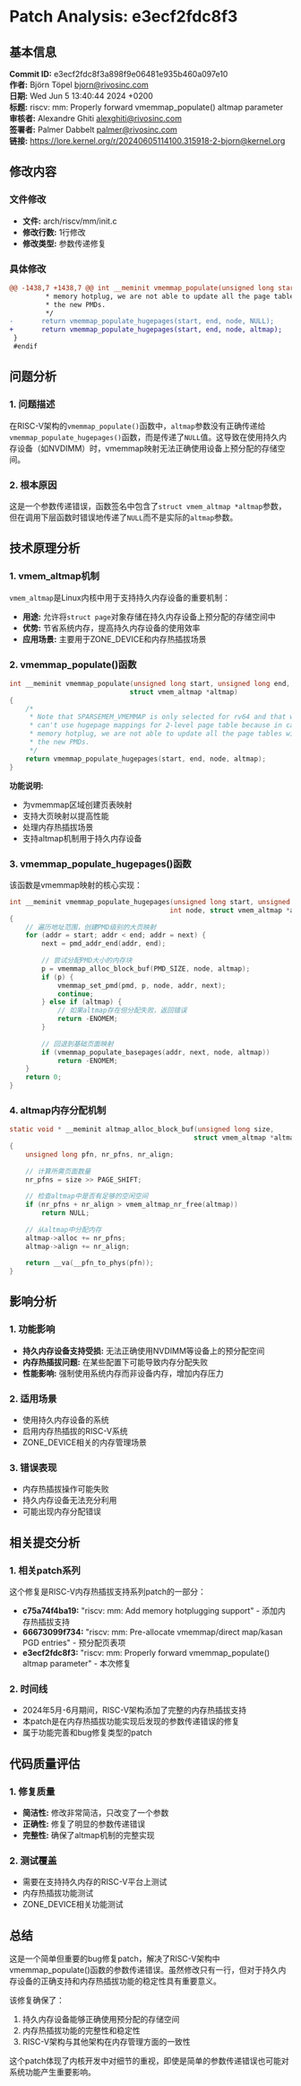 # Patch Analysis: e3ecf2fdc8f3

## 基本信息

**Commit ID:** e3ecf2fdc8f3a898f9e06481e935b460a097e10  
**作者:** Björn Töpel <bjorn@rivosinc.com>  
**日期:** Wed Jun 5 13:40:44 2024 +0200  
**标题:** riscv: mm: Properly forward vmemmap_populate() altmap parameter  
**审核者:** Alexandre Ghiti <alexghiti@rivosinc.com>  
**签署者:** Palmer Dabbelt <palmer@rivosinc.com>  
**链接:** https://lore.kernel.org/r/20240605114100.315918-2-bjorn@kernel.org  

## 修改内容

### 文件修改
- **文件:** arch/riscv/mm/init.c
- **修改行数:** 1行修改
- **修改类型:** 参数传递修复

### 具体修改
```diff
@@ -1438,7 +1438,7 @@ int __meminit vmemmap_populate(unsigned long start, unsigned long end, int node,
         * memory hotplug, we are not able to update all the page tables with
         * the new PMDs.
         */
-       return vmemmap_populate_hugepages(start, end, node, NULL);
+       return vmemmap_populate_hugepages(start, end, node, altmap);
 }
 #endif
```

## 问题分析

### 1. 问题描述
在RISC-V架构的`vmemmap_populate()`函数中，`altmap`参数没有正确传递给`vmemmap_populate_hugepages()`函数，而是传递了`NULL`值。这导致在使用持久内存设备（如NVDIMM）时，vmemmap映射无法正确使用设备上预分配的存储空间。

### 2. 根本原因
这是一个参数传递错误，函数签名中包含了`struct vmem_altmap *altmap`参数，但在调用下层函数时错误地传递了`NULL`而不是实际的`altmap`参数。

## 技术原理分析

### 1. vmem_altmap机制

`vmem_altmap`是Linux内核中用于支持持久内存设备的重要机制：

- **用途:** 允许将`struct page`对象存储在持久内存设备上预分配的存储空间中
- **优势:** 节省系统内存，提高持久内存设备的使用效率
- **应用场景:** 主要用于ZONE_DEVICE和内存热插拔场景

### 2. vmemmap_populate()函数

```c
int __meminit vmemmap_populate(unsigned long start, unsigned long end, int node,
                              struct vmem_altmap *altmap)
{
    /*
     * Note that SPARSEMEM_VMEMMAP is only selected for rv64 and that we
     * can't use hugepage mappings for 2-level page table because in case of
     * memory hotplug, we are not able to update all the page tables with
     * the new PMDs.
     */
    return vmemmap_populate_hugepages(start, end, node, altmap);
}
```

**功能说明:**
- 为vmemmap区域创建页表映射
- 支持大页映射以提高性能
- 处理内存热插拔场景
- 支持altmap机制用于持久内存设备

### 3. vmemmap_populate_hugepages()函数

该函数是vmemmap映射的核心实现：

```c
int __meminit vmemmap_populate_hugepages(unsigned long start, unsigned long end,
                                        int node, struct vmem_altmap *altmap)
{
    // 遍历地址范围，创建PMD级别的大页映射
    for (addr = start; addr < end; addr = next) {
        next = pmd_addr_end(addr, end);
        
        // 尝试分配PMD大小的内存块
        p = vmemmap_alloc_block_buf(PMD_SIZE, node, altmap);
        if (p) {
            vmemmap_set_pmd(pmd, p, node, addr, next);
            continue;
        } else if (altmap) {
            // 如果altmap存在但分配失败，返回错误
            return -ENOMEM;
        }
        
        // 回退到基础页面映射
        if (vmemmap_populate_basepages(addr, next, node, altmap))
            return -ENOMEM;
    }
    return 0;
}
```

### 4. altmap内存分配机制

```c
static void * __meminit altmap_alloc_block_buf(unsigned long size,
                                              struct vmem_altmap *altmap)
{
    unsigned long pfn, nr_pfns, nr_align;
    
    // 计算所需页面数量
    nr_pfns = size >> PAGE_SHIFT;
    
    // 检查altmap中是否有足够的空闲空间
    if (nr_pfns + nr_align > vmem_altmap_nr_free(altmap))
        return NULL;
    
    // 从altmap中分配内存
    altmap->alloc += nr_pfns;
    altmap->align += nr_align;
    
    return __va(__pfn_to_phys(pfn));
}
```

## 影响分析

### 1. 功能影响
- **持久内存设备支持受损:** 无法正确使用NVDIMM等设备上的预分配空间
- **内存热插拔问题:** 在某些配置下可能导致内存分配失败
- **性能影响:** 强制使用系统内存而非设备内存，增加内存压力

### 2. 适用场景
- 使用持久内存设备的系统
- 启用内存热插拔的RISC-V系统
- ZONE_DEVICE相关的内存管理场景

### 3. 错误表现
- 内存热插拔操作可能失败
- 持久内存设备无法充分利用
- 可能出现内存分配错误

## 相关提交分析

### 1. 相关patch系列
这个修复是RISC-V内存热插拔支持系列patch的一部分：

- **c75a74f4ba19:** "riscv: mm: Add memory hotplugging support" - 添加内存热插拔支持
- **66673099f734:** "riscv: mm: Pre-allocate vmemmap/direct map/kasan PGD entries" - 预分配页表项
- **e3ecf2fdc8f3:** "riscv: mm: Properly forward vmemmap_populate() altmap parameter" - 本次修复

### 2. 时间线
- 2024年5月-6月期间，RISC-V架构添加了完整的内存热插拔支持
- 本patch是在内存热插拔功能实现后发现的参数传递错误的修复
- 属于功能完善和bug修复类型的patch

## 代码质量评估

### 1. 修复质量
- **简洁性:** 修改非常简洁，只改变了一个参数
- **正确性:** 修复了明显的参数传递错误
- **完整性:** 确保了altmap机制的完整实现

### 2. 测试覆盖
- 需要在支持持久内存的RISC-V平台上测试
- 内存热插拔功能测试
- ZONE_DEVICE相关功能测试

## 总结

这是一个简单但重要的bug修复patch，解决了RISC-V架构中vmemmap_populate()函数的参数传递错误。虽然修改只有一行，但对于持久内存设备的正确支持和内存热插拔功能的稳定性具有重要意义。

该修复确保了：
1. 持久内存设备能够正确使用预分配的存储空间
2. 内存热插拔功能的完整性和稳定性
3. RISC-V架构与其他架构在内存管理方面的一致性

这个patch体现了内核开发中对细节的重视，即使是简单的参数传递错误也可能对系统功能产生重要影响。